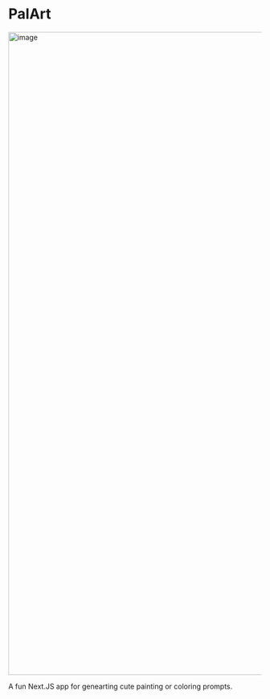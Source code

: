 # PalArt

<img width="1279" alt="image" src="https://user-images.githubusercontent.com/8213365/176076527-634f4e70-e771-496d-b8d8-0a8dc6fb597d.png">

A fun Next.JS app for genearting cute painting or coloring prompts.
